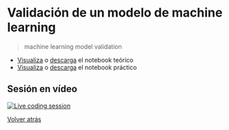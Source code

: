 # Validación de un modelo de machine learning

> machine learning model validation

- [Visualiza][tutorial-visualize] o [descarga][tutorial-download] el notebook teórico
- [Visualiza][exercise-visualize] o [descarga][exercise-download] el notebook práctico

## Sesión en vídeo

[![Live coding session][youtube-image]][youtube-video]

[Volver atrás](../.)

<!-- LINKS -->

[tutorial-visualize]:model-validation.html
[tutorial-download]:model-validation.ipynb
[exercise-visualize]:exercise-model-validation.html
[exercise-download]:exercise-model-validation.ipynb
[youtube-image]:http://img.youtube.com/vi/kBMCClErGWY/0.jpg
[youtube-video]:https://youtu.be/kBMCClErGWY
